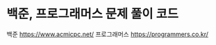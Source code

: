 백준, 프로그래머스 문제 풀이 코드
=========================
백준 <https://www.acmicpc.net/>
프로그래머스 <https://programmers.co.kr/>